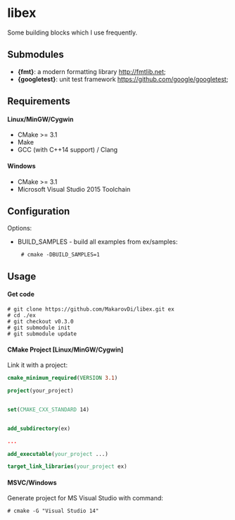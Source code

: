 # libex

Some building blocks which I use frequently.


## Submodules

* **{fmt}**: a modern formatting library http://fmtlib.net;
* **{googletest}**: unit test framework https://github.com/google/googletest;

## Requirements ##

#### Linux/MinGW/Cygwin ####

 * CMake >= 3.1
 * Make
 * GCC (with C++14 support) / Clang
 
#### Windows ####

 * CMake >= 3.1
 * Microsoft Visual Studio 2015 Toolchain

## Configuration

Options:

 * BUILD_SAMPLES - build all examples from ex/samples:
 
		# cmake -DBUILD_SAMPLES=1

## Usage

#### Get code

	# git clone https://github.com/MakarovDi/libex.git ex
	# cd ./ex
	# git checkout v0.3.0
	# git submodule init
	# git submodule update

#### CMake Project [Linux/MinGW/Cygwin] ####

Link it with a project:

``` cmake 
cmake_minimum_required(VERSION 3.1)

project(your_project)


set(CMAKE_CXX_STANDARD 14)


add_subdirectory(ex)

...

add_executable(your_project ...)

target_link_libraries(your_project ex)
```

#### MSVC/Windows ####

Generate project for MS Visual Studio with command:

    # cmake -G "Visual Studio 14"


